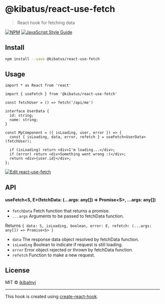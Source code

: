 # @kibatus/react-use-fetch

> React hook for fetching data

[![NPM](https://img.shields.io/npm/v/@kibatus/react-use-fetch.svg)](https://www.npmjs.com/package/@kibatus/react-use-fetch) [![JavaScript Style Guide](https://img.shields.io/badge/code_style-standard-brightgreen.svg)](https://standardjs.com)

## Install

```bash
npm install --save @kibatus/react-use-fetch
```

## Usage

```tsx
import * as React from 'react'

import { useFetch } from '@kibatus/react-use-fetch'

const fetchUser = () => fetch('/api/me')

interface UserData {
  id: string;
  name: string;
}

const MyComponent = ({ isLoading, user, error }) => {
  const { isLoading, data, error, refetch } = useFetch<UserData>(fetchUser);

  if (isLoading) return <div>I'm loading...</div>;
  if (error) return <div>Something went wrong :(</div>;
  return <div>{user.id}</div>;
};
```
[![Edit react-use-fetch](https://codesandbox.io/static/img/play-codesandbox.svg)](https://codesandbox.io/s/solitary-sea-jem6d?fontsize=14)

## API

#### useFetch\<S, E\>(fetchData: (...args: any\[\]) => Promise\<S\>, ...args: any[])
 
 - `fetchData` Fetch function that returns a promise.
 - `...args` Arguments to be passed to fetchData function.

 Returns
 `{ data: S, isLoading, boolean, error: E, refetch: (...args: any[]) => Promise<S> }`

 - `data` The response data object resolved by fetchData function.
 - `isLoading` Boolean to indicate if request is still loading.
 - `error` Error object rejected or thrown by fetchData function.
 - `refetch` Function to make a new request.


## License

MIT © [ikibalnyi](https://github.com/ikibalnyi)

---

This hook is created using [create-react-hook](https://github.com/hermanya/create-react-hook).

